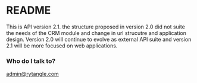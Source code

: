 # README #

This is API version 2.1. the structure proposed in version 2.0 did not suite the needs of the CRM module and change in url strucutre and application design. Version 2.0 will continue to evolve as external API suite and version 2.1 will be more focused on web applications. 



### Who do I talk to? ###

admin@rytangle.com